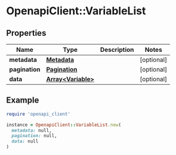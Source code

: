 # OpenapiClient::VariableList

## Properties

| Name | Type | Description | Notes |
| ---- | ---- | ----------- | ----- |
| **metadata** | [**Metadata**](Metadata.md) |  | [optional] |
| **pagination** | [**Pagination**](Pagination.md) |  | [optional] |
| **data** | [**Array&lt;Variable&gt;**](Variable.md) |  | [optional] |

## Example

```ruby
require 'openapi_client'

instance = OpenapiClient::VariableList.new(
  metadata: null,
  pagination: null,
  data: null
)
```

